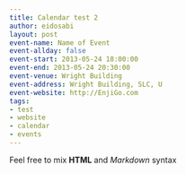 ```yaml
---
title: Calendar test 2
author: eidosabi
layout: post
event-name: Name of Event
event-allday: false
event-start: 2013-05-24 18:00:00
event-end: 2013-05-24 20:30:00
event-venue: Wright Building
event-address: Wright Building, SLC, U
event-website: http://EnjiGo.com
tags:
- test
- website
- calendar
- events
---
```

Feel free to mix <b>HTML</b> and *Markdown* syntax


